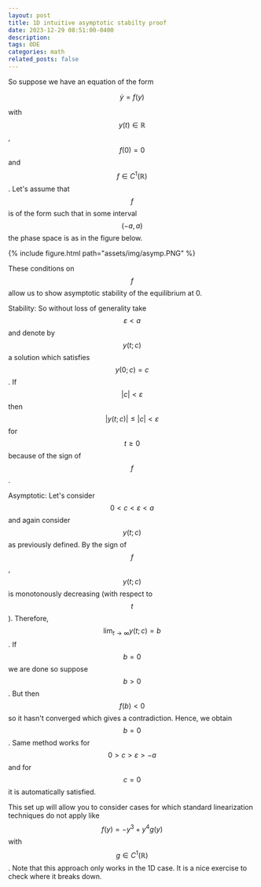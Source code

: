 ```yaml
---
layout: post
title: 1D intuitive asymptotic stabilty proof
date: 2023-12-29 08:51:00-0400
description: 
tags: ODE
categories: math
related_posts: false
---
```



So suppose we have an equation of the form 

$$
\dot y = f(y)
$$

with $$ y(t) \in \mathbb{R} $$, $$ f(0) = 0 $$ and $$ f \in C^1(\mathbb{R}) $$. Let's assume that $$ f $$ is of the form such that in some interval $$ (-a, a) $$ the phase space is as in the figure below.

<div class="container">
        {% include figure.html path="assets/img/asymp.PNG" %}
</div>

These conditions on $$ f $$ allow us to show asymptotic stability of the equilibrium at 0. 

Stability: So without loss of generality take $$ \varepsilon < a $$ and denote by $$ y(t; c ) $$  a solution which satisfies $$ y(0;c)=c $$.  If $$ | c| < \varepsilon $$ then $$ | y(t;c)| \leq |c|  <\varepsilon $$  for $$ t \geq 0 $$ because of the sign of $$ f $$.

Asymptotic: Let's consider $$ 0 < c < \varepsilon < a $$ and again consider $$ y(t;c) $$ as previously defined. By the sign of $$ f $$, $$ y(t;c) $$ is monotonously decreasing (with respect to $$ t $$). Therefore, $$ \lim_{t \rightarrow \infty }y(t;c) = b $$. If $$ b=0 $$ we are done so suppose $$ b>0 $$. But then $$ f(b) <0 $$ so it hasn't converged which gives a contradiction. Hence, we obtain $$ b=0 $$. Same method works for $$ 0>c> \varepsilon>-a $$ and for $$ c=0 $$ it is automatically satisfied. 

This set up will allow you to consider cases for which standard linearization techniques do not apply like $$ f(y) = -y^3 + y^4 g(y) $$ with $$ g \in C^1(\mathbb{R}) $$. Note that this approach only works in the 1D case. It is a nice exercise to check where it breaks down.   